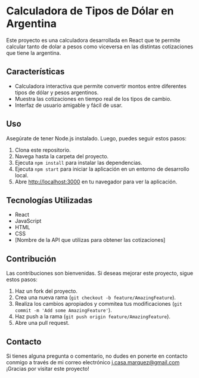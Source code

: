 # Calculadora de Tipos de Dólar en Argentina

Este proyecto es una calculadora desarrollada en React que te permite calcular tanto de dolar a pesos como viceversa en las distintas cotizaciones que tiene la argentina.

## Características

- Calculadora interactiva que permite convertir montos entre diferentes tipos de dólar y pesos argentinos.
- Muestra las cotizaciones en tiempo real de los tipos de cambio.
- Interfaz de usuario amigable y fácil de usar.


## Uso

Asegúrate de tener Node.js instalado. Luego, puedes seguir estos pasos:

1. Clona este repositorio.
2. Navega hasta la carpeta del proyecto.
3. Ejecuta `npm install` para instalar las dependencias.
4. Ejecuta `npm start` para iniciar la aplicación en un entorno de desarrollo local.
5. Abre [http://localhost:3000](http://localhost:3000) en tu navegador para ver la aplicación.

## Tecnologías Utilizadas

- React
- JavaScript
- HTML
- CSS
- [Nombre de la API que utilizas para obtener las cotizaciones]

## Contribución

Las contribuciones son bienvenidas. Si deseas mejorar este proyecto, sigue estos pasos:

1. Haz un fork del proyecto.
2. Crea una nueva rama (`git checkout -b feature/AmazingFeature`).
3. Realiza los cambios apropiados y commitea tus modificaciones (`git commit -m 'Add some AmazingFeature'`).
4. Haz push a la rama (`git push origin feature/AmazingFeature`).
5. Abre una pull request.


## Contacto

Si tienes alguna pregunta o comentario, no dudes en ponerte en contacto conmigo a través de mi correo electrónico j.casa.marquez@gmail.com
¡Gracias por visitar este proyecto!



